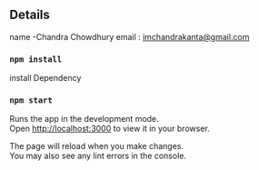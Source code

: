

## Details
name -Chandra Chowdhury
email : imchandrakanta@gmail.com

### `npm install`
install Dependency

### `npm start`

Runs the app in the development mode.\
Open [http://localhost:3000](http://localhost:3000) to view it in your browser.

The page will reload when you make changes.\
You may also see any lint errors in the console.
